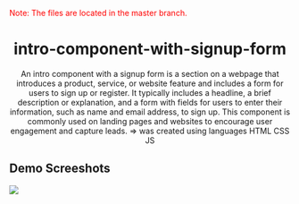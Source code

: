 <p style="color: red;">Note: The files are located in the master branch.</p>

<h1 align="center">intro-component-with-signup-form</h1>
<p align="center">An intro component with a signup form is a section on a webpage that introduces a product, service, or website feature and includes a form for users to sign up or register. It typically includes a headline, a brief description or explanation, and a form with fields for users to enter their information, such as name and email address, to sign up. This component is commonly used on landing pages and websites to encourage user engagement and capture leads. => was created using languages HTML CSS JS</p>

<h2>Demo Screeshots</h2>
<img src="https://github.com/the-artist-web/intro-component-with-signup-form/assets/162612001/513c28a6-c62b-4d84-97a8-7cc37dd7b2d5">
